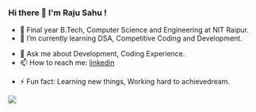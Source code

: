 ### Hi there 👋 I'm Raju Sahu !

<!--
**Raju1822/Raju1822** is a ✨ _special_ ✨ repository because its `README.md` (this file) appears on your GitHub profile.

Here are some ideas to get you started:
-->

- 🔭 Final year B.Tech, Computer Science and Engineering at NIT Raipur.
- 🌱 I’m currently learning DSA, Competitive Coding and Development.
<!--- 👯 I’m looking to collaborate on ...
- 🤔 I’m looking for help with ... -->
- 💬 Ask me about Development, Coding Experience.
- 📫 How to reach me: <a href="https://www.linkedin.com/in/raju-sahu-3baa95176/">linkedin</a>
<!-- 😄 Pronouns: ...-->
- ⚡ Fun fact: Learning new things, Working hard to achievedream.


<img src="https://github-readme-stats.vercel.app/api?username=Raju1822&&show_icons=true&title_color=EFD310&icon_color=EF1010&text_color=1ACFE0&bg_color=151515">
